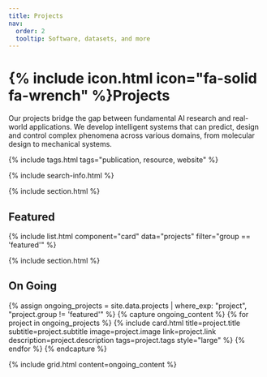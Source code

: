 ```yaml
---
title: Projects
nav:
  order: 2
  tooltip: Software, datasets, and more
---
```


# {% include icon.html icon="fa-solid fa-wrench" %}Projects

Our projects bridge the gap between fundamental AI research and real-world applications. We develop intelligent systems that can predict, design and control complex phenomena across various domains, from molecular design to mechanical systems.

{% include tags.html tags="publication, resource, website" %}

{% include search-info.html %}

{% include section.html %}

## Featured

{% include list.html component="card" data="projects" filter="group == 'featured'" %}

{% include section.html %}

## On Going

{% assign ongoing_projects = site.data.projects | where_exp: "project", "project.group != 'featured'" %}
{% capture ongoing_content %}
{% for project in ongoing_projects %}
  {% include card.html 
    title=project.title 
    subtitle=project.subtitle 
    image=project.image 
    link=project.link 
    description=project.description 
    tags=project.tags 
    style="large"
  %}
{% endfor %}
{% endcapture %}

{% include grid.html content=ongoing_content %}
